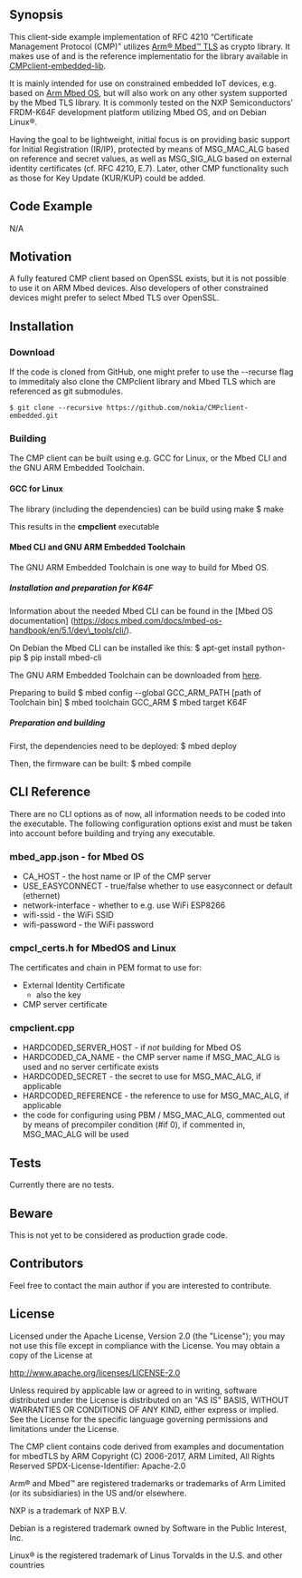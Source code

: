 ## Synopsis

This client-side example implementation of RFC 4210 “Certificate Management
Protocol (CMP)” utilizes [Arm® Mbed™ TLS](https://tls.mbed.org/) as crypto
library. It makes use of and is the reference implementatio for the library
available in [CMPclient-embedded-lib](https://github.com/nokia/CMPclient-embedded-lib).

It is mainly intended for use on constrained embedded IoT devices, e.g. based
on [Arm Mbed OS](https://os.mbed.com/), but will also work on any other system
supported by the Mbed TLS library. It is commonly tested on the NXP
Semiconductors’ FRDM-K64F development platform utilizing Mbed OS, and on Debian
Linux®.

Having the goal to be lightweight, initial focus is on providing basic support
for Initial Registration (IR/IP), protected by means of MSG\_MAC\_ALG based on
reference and secret values, as well as MSG\_SIG\_ALG based on external identity
certificates (cf. RFC 4210, E.7). Later, other CMP functionality such as those
for Key Update (KUR/KUP) could be added.

## Code Example

N/A

## Motivation

A fully featured CMP client based on OpenSSL exists, but it is not possible to
use it on ARM Mbed devices.  Also developers of other constrained devices might
prefer to select Mbed TLS over OpenSSL.

## Installation

### Download

If the code is cloned from GitHub, one might prefer to use the --recurse flag
to immeditaly also clone the CMPclient library and Mbed TLS which are
referenced as git submodules.

    $ git clone --recursive https://github.com/nokia/CMPclient-embedded.git

### Building

The CMP client can be built  using e.g. GCC for Linux, or the Mbed CLI and the
GNU ARM Embedded Toolchain.

#### GCC for Linux

The library (including the dependencies) can be build using make
    $ make

This results in the **cmpclient** executable

#### Mbed CLI and GNU ARM Embedded Toolchain

The GNU ARM Embedded Toolchain is one way to build for Mbed OS.

##### Installation and preparation for K64F

Information about the needed Mbed CLI can be found in the [Mbed OS documentation] (https://docs.mbed.com/docs/mbed-os-handbook/en/5.1/dev\_tools/cli/).

On Debian the Mbed CLI can be installed ike this:
    $ apt-get install python-pip
    $ pip install mbed-cli

The GNU ARM Embedded Toolchain can be downloaded from [here](https://developer.arm.com/open-source/gnu-toolchain/gnu-rm/downloads).

Preparing to build
    $ mbed config --global GCC\_ARM\_PATH [path of Toolchain bin]
    $ mbed toolchain GCC\_ARM
    $ mbed target K64F

##### Preparation and building

First, the dependencies need to be deployed:
    $ mbed deploy

Then, the firmware can be built:
    $ mbed compile

## CLI Reference

There are no CLI options as of now, all information needs to be coded into the
executable.  The following configuration options exist and must be taken into
account before building and trying any executable.

### mbed\_app.json - for Mbed OS

* CA\_HOST - the host name or IP of the CMP server
* USE\_EASYCONNECT - true/false whether to use easyconnect or default (ethernet)
* network-interface - whether to e.g. use WiFi ESP8266
* wifi-ssid - the WiFi SSID
* wifi-password - the WiFi password

### cmpcl\_certs.h for MbedOS and Linux

The certificates and chain in PEM format to use for:

* External Identity Certificate
  * also the key
* CMP server certificate

### cmpclient.cpp

* HARDCODED\_SERVER\_HOST - if *not* building for Mbed OS
* HARDCODED\_CA\_NAME - the CMP server name if MSG\_MAC\_ALG is used and no
server certificate exists
* HARDCODED\_SECRET - the secret to use for MSG\_MAC\_ALG, if applicable
* HARDCODED\_REFERENCE - the reference to use for MSG\_MAC\_ALG, if applicable
* the code for configuring using PBM / MSG\_MAC\_ALG, commented out by means of
precompiler condition (#if 0), if commented in, MSG\_MAC\_ALG will be used

## Tests

Currently there are no tests.

## Beware

This is not yet to be considered as production grade code.

## Contributors

Feel free to contact the main author if you are interested to contribute.

## License

Licensed under the Apache License, Version 2.0 (the "License"); you may
not use this file except in compliance with the License.
You may obtain a copy of the License at

http://www.apache.org/licenses/LICENSE-2.0

Unless required by applicable law or agreed to in writing, software
distributed under the License is distributed on an "AS IS" BASIS, WITHOUT
WARRANTIES OR CONDITIONS OF ANY KIND, either express or implied.
See the License for the specific language governing permissions and
limitations under the License.


The CMP client contains code derived from examples and documentation for
mbedTLS by ARM
Copyright (C) 2006-2017, ARM Limited, All Rights Reserved
SPDX-License-Identifier: Apache-2.0


Arm® and Mbed™ are registered trademarks or trademarks of Arm Limited (or its
subsidiaries) in the US and/or elsewhere.

NXP is a trademark of NXP B.V.

Debian is a registered trademark owned by Software in the Public
Interest, Inc.

Linux® is the registered trademark of Linus Torvalds in the
U.S. and other countries
